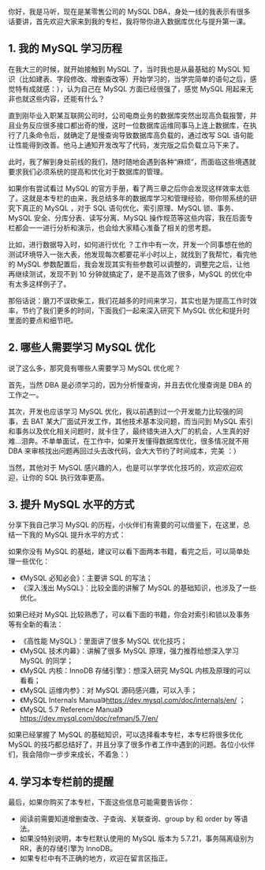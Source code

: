 你好，我是马听，现在是某零售公司的 MySQL DBA，身处一线的我表示有很多话要讲，首先欢迎大家来到我的专栏，我将带你进入数据库优化与提升第一课。

## 1. 我的 MySQL 学习历程

在我大三的时候，就开始接触到 MySQL 了，当时我也是从最基础的 MySQL 知识（比如建表、字段修改、增删查改等）开始学习的，当学完简单的语句之后，感觉特有成就感：），认为自己在 MySQL 方面已经很强了，感觉 MySQL 用起来无非也就这些内容，还能有什么？

直到刚毕业入职某互联网公司时，公司电商业务的数据库突然出现高负载报警，并且业务反应很多接口都出奇的慢，这时一位数据库运维同事马上连上数据库，在执行了几条命令后，就确定了是慢查询导致数据库高负载的，通过改写 SQL 语句能让性能得到改善。他马上通知开发改写了代码，发完版之后负载立马下来了。

此时，我了解到身处前线的我们，随时随地会遇到各种“麻烦”，而面临这些境遇就要求我们必须系统的提高和优化对于数据库的管理。

如果你有尝试看过 MySQL 的官方手册，看了两三章之后你会发现这样效率太低了。这就是本专栏的由来，我总结多年的数据库学习和管理经验，带你带系统的研究下真正的 MySQL ，对于 SQL 语句优化、索引原理、MySQL 锁、事务、MySQL 安全、分库分表、读写分离、MySQL 操作规范等这些内容，我在后面专栏都会一一进行分析和演示，也会给大家精心准备了相关的思考题。

比如，进行数据导入时，如何进行优化 ？工作中有一次，开发一个同事想在他的测试环境导入一张大表，他发现每次都要花半小时以上，就找到了我帮忙，看完他的 MySQL 参数配置后，我会发现其实有些参数可以调整的，调整完之后，让他再继续测试，发现不到 10 分钟就搞定了，是不是高效了很多，MySQL 的优化中有太多这样例子了。

那俗话说：磨刀不误砍柴工，我们花越多的时间来学习，其实也是为提高工作时效率，节约了我们更多的时间，下面我们一起来深入研究下 MySQL 优化和提升时里面的要点和细节吧。

## 2. 哪些人需要学习 MySQL 优化

说了这么多，那究竟有哪些人需要学习 MySQL 优化呢？

首先，当然 DBA 是必须学习的，因为分析慢查询，并且去优化慢查询是 DBA 的工作之一。

其次，开发也应该学习 MySQL 优化，我以前遇到过一个开发能力比较强的同事，去 BAT 某大厂面试开发工作，其他技术基本没问题，而当问到 MySQL 索引和事务以及优化相关问题时，就卡住了，最终错失进入大厂的机会，人生真的好难…泪奔。不单单面试，在工作中，如果开发懂得数据库优化，很多情况就不用 DBA 来审核找出问题再回过头去改代码，会大大节约了时间成本，完美 ：）

当然，其他对于 MySQL 感兴趣的人，也是可以学学优化技巧的，欢迎欢迎欢迎，让你的 SQL 执行效率更高。

## 3. 提升 MySQL 水平的方式

分享下我自己学习 MySQL 的历程，小伙伴们有需要的可以借鉴下，在这里，总结一下我的 MySQL 提升水平的方式：

如果你没有 MySQL 的基础，建议可以看下面两本书籍，看完之后，可以简单处理一些优化：

- 《MySQL 必知必会》：主要讲 SQL 的写法；
- 《深入浅出 MySQL》：比较全面的讲解了 MySQL 的基础知识，也涉及了一些优化。

如果已经对 MySQL 比较熟悉了，可以看下面的书籍，你会对索引和锁以及事务等有全新的看法：

- 《高性能 MySQL》：里面讲了很多 MySQL 优化技巧；
- 《MySQL 技术内幕》：讲解了很多 MySQL 原理，强力推荐给想深入学习 MySQL 的同学；
- 《MySQL 内核：InnoDB 存储引擎》：想深入研究 MySQL 内核及原理的可以看看；
- 《MySQL 运维内参》：对 MySQL 源码感兴趣，可以入手；
- 《MySQL Internals Manual》https://dev.mysql.com/doc/internals/en/ ；
- 《MySQL 5.7 Reference Manual》https://dev.mysql.com/doc/refman/5.7/en/

如果已经掌握了 MySQL 的基础知识，可以选择看本专栏，本专栏将很多优化 MySQL 的技巧都总结好了，并且分享了很多作者工作中遇到的问题。各位小伙伴们，我会陪你一步步来成长，不着急：）

## 4. 学习本专栏前的提醒

最后，如果你购买了本专栏，下面这些信息可能需要告诉你：

* 阅读前需要知道增删查改、子查询、关联查询、group by 和 order by 等语法。
* 如果没特别说明，本专栏默认使用的 MySQL 版本为 5.7.21，事务隔离级别为 RR，表的存储引擎为 InnoDB。
* 如果专栏中有不正确的地方，欢迎在留言区指正。











